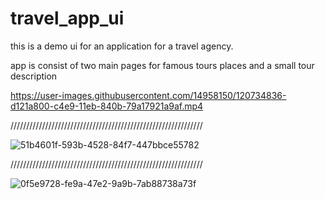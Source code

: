 

# travel_app_ui
this is a demo ui for an application for a travel agency.

app is consist of two main pages for famous tours places and a small tour description


https://user-images.githubusercontent.com/14958150/120734836-d121a800-c4e9-11eb-840b-79a17921a9af.mp4


/////////////////////////////////////////////////////////////


![51b4601f-593b-4528-84f7-447bbce55782](https://user-images.githubusercontent.com/14958150/120730209-3f15a180-c4e1-11eb-94bb-77972c6326ad.jpeg)


/////////////////////////////////////////////////////////////


![0f5e9728-fe9a-47e2-9a9b-7ab88738a73f](https://user-images.githubusercontent.com/14958150/120730216-43da5580-c4e1-11eb-96ef-38229fd4d095.jpeg)
